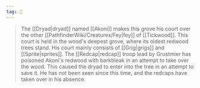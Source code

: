 ```yaml
---
tag: 🌲
---
```

> The [[Dryad|dryad]] named [[Akoni]] makes this grove his court over the other [[PathfinderWiki/Creatures/Fey|fey]] of [[Tickwood]]. This court is held in the wood's deepest grove, where its oldest redwood trees stand. His court mainly consists of [[Grig|grigs]] and [[Sprite|sprites]]. The [[Redcap|redcap]] troop lead by Grustmier has poisoned Akoni's redwood with barkbleak in an attempt to take over the wood. This caused the dryad to enter into the tree in an attempt to save it. He has not been seen since this time, and the redcaps have taken over in his absence.







